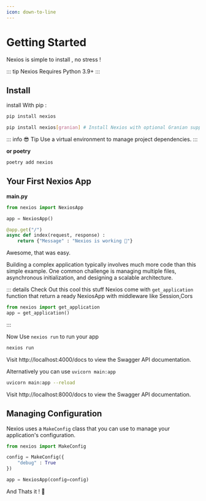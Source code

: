 ```yaml
---
icon: down-to-line
---
```


# Getting Started  <Badge type="tip" text="3" />

Nexios is simple to install , no stress !

::: tip
Nexios Requires Python 3.9+
:::



##  Install 
install With pip :

```sh
pip install nexios

pip install nexios[granian] # Install Nexios with optional Granian support
```

::: info 😎 Tip
Use a virtual environment to manage project dependencies.
:::

**____________________or poetry____________________**

```bash
poetry add nexios
```


## Your First Nexios App
**main.py**
```py
from nexios import NexiosApp

app = NexiosApp()

@app.get("/")
async def index(request, response) :
    return {"Message" : "Nexios is working 🚀"}

```



Awesome, that was easy.

Building a complex application typically involves much more code than this simple example. One common challenge is managing multiple files, asynchronous initialization, and designing a scalable architecture.


::: details Check Out this cool this stuff
Nexios come with `get_application` function that return a ready NexiosApp  with middleware like Session,Cors
```py {2}
from nexios import get_application
app = get_application()

```
:::

Now Use `nexios run` to run your app

```bash
nexios run
```
Visit http://localhost:4000/docs to view the Swagger API documentation.

Alternatively you can use `uvicorn main:app`

```bash
uvicorn main:app --reload
```

Visit http://localhost:8000/docs to view the Swagger API documentation.

## Managing Configuration

Nexios uses a `MakeConfig` class that you can use to manage your application's configuration.

```py
from nexios import MakeConfig

config = MakeConfig({
    "debug" : True
})

app = NexiosApp(config=config)


```

And Thats it ! 🚀